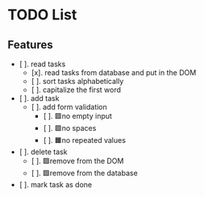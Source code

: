 # TODO List
## Features
- [ ]. read tasks
  - [x]. read tasks from database and put in the DOM
  - [ ]. sort tasks alphabetically
  - [ ]. capitalize the first word
- [ ]. add task
  - [ ]. add form validation
    - [ ]. 🟩️no empty input
    - [ ]. 🟩️no spaces
    - [ ]. 🟧️no repeated values
- [ ]. delete task
    - [ ]. 🟩️remove from the DOM
    - [ ]. 🟩️remove from the database
- [ ]. mark task as done
